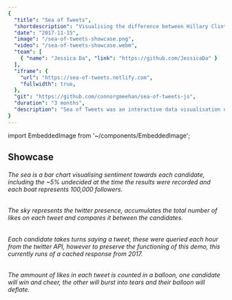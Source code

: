 ```yaml
---
{
  "title": "Sea of Tweets",
  "shortdescription": "Visualising the difference between Hillary Clinton and Donald Trumps realworld and twitter Presence in an animated themed datavisualisation.",
  "date": "2017-11-15",
  "image": "/sea-of-tweets-showcase.png",
  "video": "/sea-of-tweets-showcase.webm",
  "team": [
    { "name": "Jessica Da", "link": "https://github.com/JessicaDa" }
  ],
  "iframe": {
    "url": "https://sea-of-tweets.netlify.com",
    "fullwidth": true,
  },
  "git": "https://github.com/connorgmeehan/sea-of-tweets-js",
  "duration": "3 months",
  "description": "Sea of Tweets was an interactive data visualisation on the 2016 presidential election comparing the Democratic and Republican primary candidates real-world and twitter presence.  It made use of the Huffington Post pollster and Twitter APIs to get tweets and the sentiment towards each candidate.  This was the project that started my journey and interest in creative coding."
}
---
```


import EmbeddedImage from '~/components/EmbeddedImage';

## Showcase

<EmbeddedImage src="/sea-of-tweets-showcase.png" alt="Image of final assessment showing cartoon renditions of Donald Trump and Hillary Clinton." type="fullwidth" />

###### The sea is a bar chart visualising sentiment towards each candidate, including the ~5% undecided at the time the results were recorded and each boat represents 100,000 followers.

<EmbeddedImage src="/sea-of-tweets-sea.png" alt="Image of final assessment showing cartoon renditions of Donald Trump and Hillary Clinton." type="fullwidth" />


###### The sky represents the twitter presence, accumulates the total number of likes on each tweet and compares it between the candidates.
<EmbeddedImage src="/sea-of-tweets-sky.png" alt="Image of final assessment showing cartoon renditions of Donald Trump and Hillary Clinton." type="fullwidth" />

###### Each candidate takes turns saying a tweet, these were queried each hour from the twitter API, however to preserve the functioning of this demo, this currently runs of a cached response from 2017.
<EmbeddedImage src="/sea-of-tweets-tweet.png" alt="Image of final assessment showing cartoon renditions of Donald Trump and Hillary Clinton." type="fullwidth" />

###### The ammount of likes in each tweet is counted in a balloon, one candidate will win and cheer, the other will burst into tears and their balloon will deflate.
<EmbeddedImage src="/sea-of-tweets-balloon.png" alt="Image of final assessment showing cartoon renditions of Donald Trump and Hillary Clinton." type="fullwidth" />
